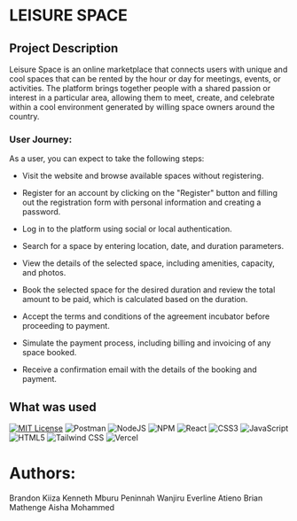 
# LEISURE SPACE

## Project Description

Leisure Space is an online marketplace that connects users with unique and cool spaces that can be rented by the hour or day for meetings, events, or activities. The platform brings together people with a shared passion or interest in a particular area, allowing them to meet, create, and celebrate within a cool environment generated by willing space owners around the country.

### User Journey:
As a user, you can expect to take the following steps:

- Visit the website and browse available spaces without registering.

- Register for an account by clicking on the "Register" button and filling out the registration form with personal information and creating a password.

- Log in to the platform using social or local authentication.

- Search for a space by entering location, date, and duration parameters.

- View the details of the selected space, including amenities, capacity, and photos.

- Book the selected space for the desired duration and review the total amount to be paid, which is calculated based on the duration.

- Accept the terms and conditions of the agreement incubator before proceeding to payment.

- Simulate the payment process, including billing and invoicing of any space booked.

- Receive a confirmation email with the details of the booking and payment.



## What was used
[![MIT License](https://img.shields.io/badge/License-MIT-green.svg)](https://github.com/keithkiama/phase-2-group-2-nasa-group-project/blob/master/LICENSE)
![Postman](https://img.shields.io/badge/Postman-FF6C37?style=flat&logo=postman&logoColor=white)
![NodeJS](https://img.shields.io/badge/node.js-6DA55F?style=flat&logo=node.js&logoColor=white)
![NPM](https://img.shields.io/badge/NPM-%23000000.svg?style=flat&logo=npm&logoColor=white)
![React](https://img.shields.io/badge/react-%2320232a.svg?style=flat&logo=react&logoColor=%2361DAFB)
![CSS3](https://img.shields.io/badge/css3-%231572B6.svg?style=flat&logo=css3&logoColor=white)
![JavaScript](https://img.shields.io/badge/javascript-%23323330.svg?style=flat&logo=javascript&logoColor=%23F7DF1E)
![HTML5](https://img.shields.io/badge/html5-%23E34F26.svg?style=flat&logo=html5&logoColor=white)
![Tailwind CSS](https://img.shields.io/badge/tailwind%20css-%2338B2AC.svg?style=flat&logo=tailwind-css&logoColor=white)
![Vercel](https://img.shields.io/badge/vercel-%23000000.svg?style=flat&logo=vercel&logoColor=white)


# Authors:
Brandon Kiiza
Kenneth Mburu
Peninnah Wanjiru
Everline Atieno
Brian Mathenge
Aisha Mohammed




<!-- ken -->